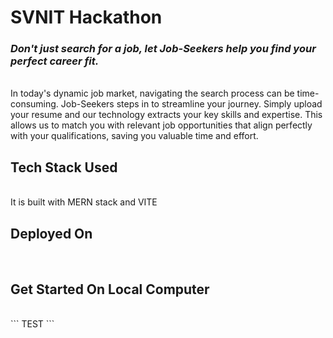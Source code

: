 <h1><b>SVNIT Hackathon</b></h1>
<h3><i>Don't just search for a job, let Job-Seekers help you find your perfect career fit.</i></h3>

<br>
In today's dynamic job market, navigating the search process can be time-consuming. Job-Seekers steps in to streamline your journey. Simply upload your resume and our technology extracts your key skills and expertise. This allows us to match you with relevant job opportunities that align perfectly with your qualifications, saving you valuable time and effort.

<h2><b>Tech Stack Used</b></h2>
<br>
It is built with MERN stack and VITE
<br>
<h2><b>Deployed On</b></h2>

<br>
<h2>Get Started On Local Computer</h2>
<br>
``` TEST ```
